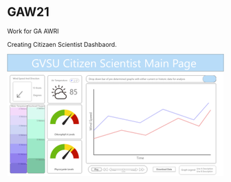 # GAW21
 Work for GA AWRI

Creating Citizaen Scientist Dashbaord. 

![Main Page](https://github.com/mikaelaberg/GAW21/blob/main/citizen_scientist_dash/Main%20Page.png?raw=true "Main Page")
